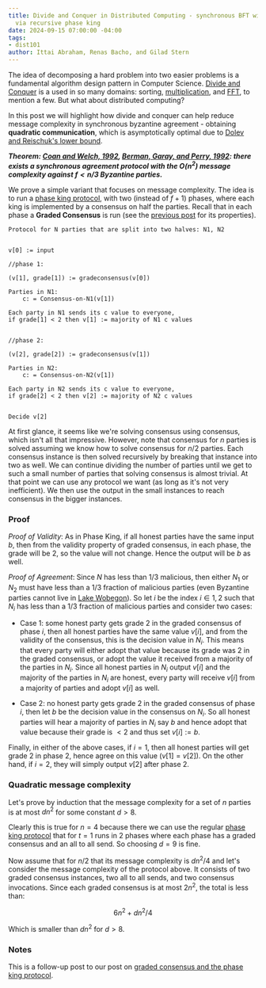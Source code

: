 ```yaml
---
title: Divide and Conquer in Distributed Computing - synchronous BFT with quadratic communication
  via recursive phase king
date: 2024-09-15 07:00:00 -04:00
tags:
- dist101
author: Ittai Abraham, Renas Bacho, and Gilad Stern
---
```


The idea of decomposing a hard problem into two easier problems is a fundamental algorithm design pattern in Computer Science. [Divide and Conquer](https://en.wikipedia.org/wiki/Divide-and-conquer_algorithm) is a used in so many domains: sorting, [multiplication](https://www.youtube.com/watch?v=JCbZayFr9RE), and [FFT](https://decentralizedthoughts.github.io/2023-09-01-FFT/), to mention a few. But what about distributed computing?


In this post we will highlight how divide and conquer can help reduce message complexity in synchronous byzantine agreement - obtaining **quadratic communication**, which is asymptotically optimal due to [Dolev and Reischuk's lower bound](https://decentralizedthoughts.github.io/2019-08-16-byzantine-agreement-needs-quadratic-messages/).

***Theorem: [Coan and Welch, 1992](https://www.sciencedirect.com/science/article/pii/089054019290004Yhttps://www.sciencedirect.com/science/article/pii/089054019290004Y), [Berman, Garay, and Perry, 1992](https://link.springer.com/chapter/10.1007/978-1-4615-3422-8_27): there exists a synchronous agreement protocol with the $O(n^2)$ message complexity against $f<n/3$ Byzantine parties.***

We prove a simple variant that focuses on message complexity. The idea is to run a [phase king protocol](https://decentralizedthoughts.github.io/2022-06-09-phase-king-via-gradecast/), with two (instead of $f+1$) phases, where each king is implemented by a consensus on half the parties. Recall that in each phase a **Graded Consensus** is run (see the [previous post](https://decentralizedthoughts.github.io/2022-06-09-phase-king-via-gradecast/) for its properties).



```
Protocol for N parties that are split into two halves: N1, N2 


v[0] := input

//phase 1:

(v[1], grade[1]) := gradeconsensus(v[0])

Parties in N1:
    c: = Consensus-on-N1(v[1])

Each party in N1 sends its c value to everyone, 
if grade[1] < 2 then v[1] := majority of N1 c values


//phase 2:

(v[2], grade[2]) := gradeconsensus(v[1])

Parties in N2:
    c: = Consensus-on-N2(v[1])

Each party in N2 sends its c value to everyone, 
if grade[2] < 2 then v[2] := majority of N2 c values


Decide v[2]
```


At first glance, it seems like we're solving consensus using consensus, which isn't all that impressive. However, note that consensus for $n$ parties is solved assuming we know how to solve consensus for $n/2$ parties. Each consensus instance is then solved recursively by breaking that instance into two as well. We can continue dividing the number of parties until we get to such a small number of parties that solving consensus is almost trivial. At that point we can use any protocol we want (as long as it's not very inefficient). We then use the output in the small instances to reach consensus in the bigger instances.


### Proof

*Proof of Validity*: As in Phase King, if all honest parties have the same input $b$, then from the validity property of graded consensus, in each phase, the grade will be 2, so the value will not change. Hence the output will be $b$ as well. 

*Proof of Agreement*: Since $N$ has less than $1/3$ malicious, then either $N_1$ or $N_2$ must have less than a $1/3$ fraction of malicious parties (even Byzantine parties cannot live in [Lake Wobegon](https://en.wikipedia.org/wiki/Lake_Wobegon)). So let $i$ be the index $i \in 1,2$ such that $N_i$ has less than a $1/3$ fraction of malicious parties and consider two cases:

* Case 1: some honest party gets grade 2 in the graded consensus of phase $i$, then all honest parties have the same value $v[i]$, and from the validity of the consensus, this is the decision value in $N_i$. This means that every party will either adopt that value because its grade was $2$ in the graded consensus, or adopt the value it received from a majority of the parties in $N_i$. Since all honest parties in $N_i$ output $v[i]$ and the majority of the parties in $N_i$ are honest, every party will receive $v[i]$ from a majority of parties and adopt $v[i]$ as well. 

* Case 2: no honest party gets grade 2 in the graded consensus of phase $i$, then let $b$ be the decision value in the consensus on $N_i$. So all honest parties will hear a majority of parties in $N_i$ say $b$ and hence adopt that value because their grade is $<2$ and thus set $v[i] := b$. 

Finally, in either of the above cases, if $i=1$, then all honest parties will get grade 2 in phase 2, hence agree on this value ($v[1] = v[2]$). On the other hand, if $i=2$, they will simply output $v[2]$ after phase $2$.



### Quadratic message complexity

Let's prove by induction that the message complexity for a set of $n$ parties is at most $d n^2$ for some constant $d >8$.

Clearly this is true for $n=4$ because there we can use the regular [phase king protocol](https://decentralizedthoughts.github.io/2022-06-09-phase-king-via-gradecast/) that for $t=1$ runs in 2 phases where each phase has a graded consensus and an all to all send. So choosing $d=9$ is fine.

Now assume that for $n/2$ that its message complexity is $d n^2/4$ and let's consider the message complexity of the protocol above. It consists of two graded consensus instances, two all to all sends, and two consensus invocations. Since each graded consensus is at most $2n^2$, the total is less than:

$$
6 n^2 + d n^2/4
$$

Which is smaller than $d n^2$ for $d >8$.

### Notes

This is a follow-up post to our post on [graded consensus and the phase king protocol](https://decentralizedthoughts.github.io/2022-06-09-phase-king-via-gradecast/).

